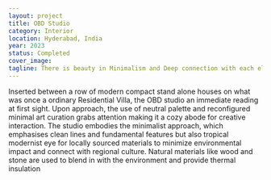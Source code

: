 ```yaml
---
layout: project
title: OBD Studio
category: Interior
location: Hyderabad, India
year: 2023
status: Completed
cover_image: 
tagline: There is beauty in Minimalism and Deep connection with each element that a space comprises of.
---
```



Inserted between a row of modern compact stand alone houses on what was once a ordinary Residential Villa, the OBD studio an immediate reading at first sight. Upon approach, the use of  neutral palette and reconfigured minimal art curation grabs attention making it a cozy abode for creative interaction. The studio embodies the minimalist approach, which emphasises clean lines and fundamental features but also tropical modernist eye for locally sourced materials to minimize environmental impact and connect with regional culture. Natural materials like wood and stone are used to blend in with the environment and provide thermal insulation
